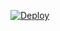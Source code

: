 [![Deploy](https://www.herokucdn.com/deploy/button.svg)](https://heroku.com/deploy?template=https://github.com/krishd9895/KList)
